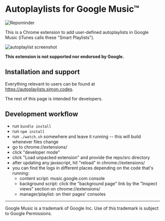 # Autoplaylists for Google Music™

![Repominder](https://img.shields.io/badge/dynamic/json.svg?label=release&query=%24.status&maxAge=43200&uri=https%3A%2F%2Fwww.repominder.com%2Fbadge%2FeyJmdWxsX25hbWUiOiAic2ltb24td2ViZXIvQXV0b3BsYXlsaXN0cy1mb3ItR29vZ2xlLU11c2ljIn0%3D%2F&link=https%3A%2F%2Fwww.repominder.com%2F "Repominder")


This is a Chrome extension to add user-defined autoplaylists in Google Music (iTunes calls these "Smart Playlists").

![autoplaylist screenshot](autoplaylists_screenshot.png?raw=true)

**This extension is not supported nor endorsed by Google.**

## Installation and support
Everything relevant to users can be found at https://autoplaylists.simon.codes.

The rest of this page is intended for developers.

## Development workflow
* run `bundle install`
* run `npm install`
* run `./watch.sh` somewhere and leave it running -- this will build whenever files change
* go to chrome://extensions/
* click "developer mode"
* click "Load unpacked extension" and provide the repo/src directory
* after updating any javascript, hit "reload" in chrome://extensions/
* you can find the logs in different places depending on the code that's running:
    * content script: music.google.com console
    * background script: click the "background page" link by the "Inspect views" section on chrome://extensions/
    * manager/playlist: on their pages' consoles

---
Google Music is a trademark of Google Inc. Use of this trademark is subject to Google Permissions.
